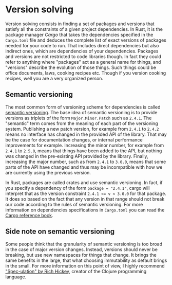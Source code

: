 # Version solving

Version solving consists in finding a set of packages and versions
that satisfy all the constraints of a given project dependencies.
In Rust, it is the package manager _Cargo_ that takes the dependencies specified
in the `Cargo.toml` file and deduces the complete list of exact versions
of packages needed for your code to run.
That includes direct dependencies but also indirect ones,
which are dependencies of your dependencies.
Packages and versions are not restricted to code libraries though.
In fact they could refer to anything where "packages" act as a general
name for things, and "versions" describe the evolution of those things.
Such things could be office documents, laws, cooking recipes etc.
Though if you version cooking recipes, well you are a very organized person.


## Semantic versioning

The most common form of versioning scheme for dependencies is called
[semantic versioning][semver].
The base idea of semantic versioning is to provide versions as triplets
of the form `Major.Minor.Patch` such as `2.4.1`.
The "semantic" term comes from the meaning of each part of the versioning system.
Publishing a new patch version, for example from `2.4.1` to `2.4.2` means
no interface has changed in the provided API of the library.
That may be the case for documentation changes,
or internal performance improvements for example.
Increasing the minor number, for example from `2.4.1` to `2.5.0`,
means that things have been added to the API,
but nothing was changed in the pre-existing API provided by the library.
Finally, increasing the major number, such as from `2.4.1` to `3.0.0`,
means that some parts of the API have changed
and thus may be incompatible with how we are currently using the previous version.

In Rust, packages are called crates and use semantic versioning.
In fact, if you specify a dependency of the form `package = "2.4.1"`,
cargo will interpret that as the version constraint `2.4.1 <= v < 3.0.0` for that package.
It does so based on the fact that any version in that range should not break
our code according to the rules of semantic versioning.
For more information on dependencies specifications in `Cargo.toml`
you can read the [Cargo reference book][cargo-ref].

[semver]: https://semver.org/
[cargo-ref]: https://doc.rust-lang.org/cargo/reference/specifying-dependencies.html


## Side note on semantic versioning

Some people think that the granularity of semantic versioning
is too broad in the case of major version changes.
Instead, versions should never be breaking, but use new namespaces
for things that change.
It brings the same benefits in the large,
that what choosing immutability as default brings in the small.
For more information on this point of view,
I highly recommend ["Spec-ulation" by Rich Hickey][speculation],
creator of the Clojure programming language.

[speculation]: https://youtu.be/oyLBGkS5ICk
